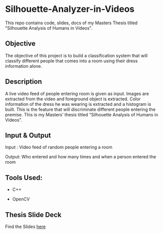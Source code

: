 # Silhouette-Analyzer-in-Videos

This repo contains code, slides, docs of my Masters Thesis titled "Silhouette Analysis of Humans in Videos".

## Objective

The objective of this project is to build a classification system that will classify different people that comes into a room using their dress information alone.

## Description

A live video feed of people entering room is given as input. Images are extracted from the video and foreground object is extracted. Color information of the dress he was wearing is extracted and a histogram is built. This is the feature that will discriminate different people entering the premise. This is my Masters’ thesis titled “Silhouette Analysis of Humans in Videos”. 

## Input & Output

Input : Video feed of random people entering a room

Output: Who entered and how many times and when a person entered the room

## Tools Used: 

* C++

* OpenCV

## Thesis Slide Deck

Find the Slides [here](https://github.com/subashgandyer/Silhouette-Analyzer-in-Videos/blob/master/Human%20Activity%20Detection%20in%20videos%20new.ppt)
